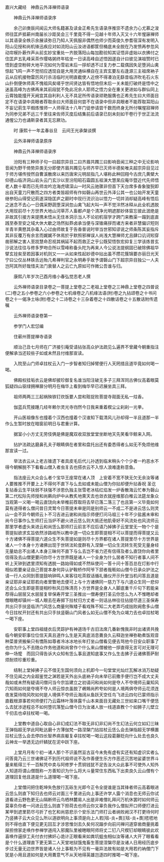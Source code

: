 <!-- { "loadSidebar": true } -->
嘉兴大藏经　神鼎云外泽禅师语录


　　神鼎云外泽禅师语录序

　　余己卯庚辰间闻云大师名籍甚及读金正希先生语录序推崇不遗余力心尤慕之浚师往匡庐抵蕲州南届长沙距吴会三千里竟不得一见越十年师入灭又十六年惺寐禅师以其语录全帙示余展读弥日乃知人天佩服非偶然也师少而英俊久参耆宿深有发明入阳山见授和尚机锋迅疾应对如流阳山云汝进语都筐但桶底未全脱在乃发愤再参忽风动帘幙扑蔌作声从前玄妙宝重处一齐脱落阳山每加勘验知其证悟非虚始以衣拂付之住匡庐五乳峰采茶作璎珞粥终年枯坐一日读高峰自述悟因遂自计曰彼见演祖赞时已悟到虚空粉碎大地平况如何为雪岩末后一拶却透不过复力参二载偶因失足堕涧山禽惊起飞鸣一声不觉彻应透现自是大用灵通纵横自在主宾玄要左右逢源三主祖席衲子云从应机接物雷厉风行杀活临时光明直截使人近傍不得凑泊无繇昔临济吹毛石火东山扑倒便休师真不愧祖风矣嗟乎世间贤达皆有悟地但末后一关未能打破终是悟中之迷虽高峰为古佛再来其前段犹不免此况余人耶师之悟力全在重关更进如与群仙同上云霄独能撞开天阙宜其自利利人无不具足所传语录顽艳服膺也正希先生曰大师面目定不在语录中具眼者荐取余曰大师面目何尝不在语录中但非具眼者不能荐取耳阳山不妄记莂生平煆炼惟师一人师得法十八年门徒参请尝千数而终身无所付嘱惺寂禅师为同参兄弟不远三千里往来佐师灭度后结集前后语录已刻未刻如干卷行于世正法流通惺公力也诵斯录者其无忘厥功。

　　时
康熙十一年孟春谷旦　云间王光承槃谈撰

　　云外泽禅师语录原序


　　神鼎云外泽禅师语录序

　　汾阳有三种师子句一曰超宗异目二曰齐眉共躅三曰影响音闻三种之中无论影响音闻为野干倚势异类无分即使齐眉共躅见与师齐早已灭师半德矣唯夫超宗异目见过于师方堪传授然自曹溪散席以来历唐宋元明屈指几人堪称此种回翔今古庶几黄檗大仰德山临济洞山岩头云门玄沙以至汾阳昭石霜圆五祖演大慧杲应庵华暨近代先师悟老人数十辈而已先师龙吟沧海虎啸深山一时风云驰骤非但首下天台席多香象狻猊即出自天童刀尺散而之四方者类皆超师有作如磬山再世云外泽公其一也公始开发天童继参阳山得受记莂遂深隐匡庐之巅时中现行流识治以悟力一切并消却疑高峰有悟后之迷念不去心一日偶采野蔬堕深涧忽山禽飞起大叫一声不觉泮然冰释从此全机透脱大用现前尽十方世界大地山河草芥人畜都卢是个清净光明遮那妙体窅忘彼此泯绝是非故其引接方来提携未悟从无住本洞示当人不论初机宿学才跨门来教渠一蹋到底直践至泰至安之域大休大歇之场然拟莽卤承当便与深锥痛拶而诸方来者非慧偏识短则半青半黄愍其杂毒入心过由师故复于告香普说时举当世邪知谬说之师条陈其妄指斥其非反覆万有余言而娓娓不休焉於乎默照邪禅误人尚浅大慧禅师尤且肆口讥诃矧穿凿邪解之害人至戕慧命忍视其祸延不起而救正之乎公既契悟恢宏抑复三学该炼昔玄沙说法往往与修多罗吻合所以雪峰称备头陀为再来人今公说法提纲固已破除佛祖华擘玄铨矣至若因事对机则又一一从如来性起妙德中拈出虽不攒花簇锦要亦丽日光天宁曰公仅丛林铁舌远殆几希禅判官之永明寿乎故予谓磬山门下超宗异目独公一人夫岂阿其所好哉惜夫法门衰替人之云亡九原如可作微公吾谁与归。

　　康熙八年岁次己酉月维小春弘觉忞老人撰

　　云外禅师语录目录卷之一菩提上堂卷之二老祖上堂卷之三神鼎上堂卷之四普说(二)卷之五小参卷之六小参卷之七机缘卷之八机缘法语(附)卷之九拈颂卷之十书问卷之十一偈净土咏(附)卷之十二诗卷之十三杂着卷之十四散话卷之十五散话附传遗嘱

　　云外禅师语录卷第一

　　参学门人宏怤编

　　住蕲州菩提禅寺语录

　　顺治己丑七月师在广济接引庵受请拈张高众护法疏见么遍界不曾藏今朝重指注便解承当还较些子如或未然且付维那宣读。

　　入院至山门师卓拄杖云入门一步智者知归掉臂便行人天罔措且道毕竟如何喝一喝。

　　佛殿权挂垢衣云是佛却披珍御复名谁当阳注破无多子三拜浑同古佛仪高着眼莫狐疑四山驱绿拥禅扉分明月在梅华上看到梅华早已迟展坐具三拜。

　　祖师两两三三起祸殃铁钉炊饭要人尝和赃捉败菩提寺觌面无私一炷香。

　　伽蓝兵荒接踵几经年赖尔灵光寺岿然今日我来重着楔尘尘刹刹一光拳。

　　开山医祖像东也撞着个汉西也撞着个汉谁知下载清风儿孙却得一半且道那一半作么生暂时放在暗窗前明日与君重计算。

　　据室小小方丈无劳伎俩是佛是魔双收双放堂堂坐断地天先笑看华鲸来入网。

　　拈护法疏达磨鼻孔夫子眼睛俱在者里和盘托出还有委悉得者么如无不免烦他维那宣读一过。

　　举法衣云从上老古锥遗下者具皮毛后代儿孙透到临末稍头个个少者一杓恶水不得今朝解脱不下看看山僧入者虫豸去也搭衣云不入惊人浪难逢称意鱼。

　　指法座云大众会么者个宝华王座常在诸人顶　上安着不宽不狭无欠无余汝等诸人要推推不开要上上不得何不直下与么去如或未能山僧为你拈却便升拈香祝
圣讫复拈香云生平扶弱不扶强不涉恩仇独主张雪老冰枯红焰发一炉香散海云忙奉为磬山第二代松际先师授和尚爇向炉中从教炙地熏天去也敛衣就座维那白椎云法筵龙象众当观第一义喝一喝云直饶向未举椎前荐取将去早已落二落三了也且第一义毕竟如何莫有道得者么僧问昔日灵鹫今日菩提未审是同是别师云一不成二不是进云恁么则灵山一会不异今朝师云卜不习吉进云谢和尚指示师便打问马祖三十年不少盐酱未审和尚今日事作么生师打云当炉不避火进云恁么则大抵还他肌骨好不风流处也风流师云那里学者虚头来进云和尚恁么那师打云前言不应后语乃掉拂子云堂堂无一物个个是菩提拟欲求玄旨依然涉路岐所以教中道一切众生即菩提相不可以菩提而得菩提又云十方诸佛不得菩提六道众生不失菩提如是则尽十方界都在诸人菩提里尽十方世界是诸人一个本身十方诸佛出现于世转法轮度群有入涅槃一切众生流转生死受无量身经无量劫总不出诸人本身三昧何不直下与么去岂不省力还有信得及者么直饶你向者里信得及去山僧更要问你尽十方世界既是诸人一个全身为什么居者不知行者事人间不听上天钟到遮里须知有透脱一路始得如或不然纵使问一答十问十答百总在灯影中行相似若要亲证自己菩提本身何异认驴鞍桥作阿爷下颔者哉秪如山僧今日承众护法之请一行人众同到菩提鼓响钟鸣人来客往吃茶叙话循礼循仪开示升堂当机问答且道是亲证耶非亲证耶若向者里瞥地去便可上与十方诸佛同一慈力下与六道众生同一悲仰还会么众生即是菩提相杪秋风日殊清亮卜方世界是全身人人脚底重千斤句下若能亲荐得山层层又水层层复举保寿开堂三圣推出一僧寿便打圣云你恁么为人不惟瞎却者僧眼瞎却镇州一城人眼去在寿掷下拄杖归方丈者一则话丛林往往拈提尽道三圣保寿共出只手扶竖临济门风恁么商量何殊矮子看戏殊不知二大老弄巧成拙败阙愈多山僧今日拄杖开封还有共出只手扶竖磬山门风者么如无山僧不免为众竭力去也卓拄杖喝一喝下座。

　　安职事上堂四祖缝衣后灵踪护有神道场千古旧法席几番新愧我非时出诸贤共挽临今朝安职事位位信天真且道作么生是天真底消息聻良久云释迦坐禅弥勒煮饭观音种菜普贤搬柴只有憍陈如尊者冷冰冰地长年打坐山僧看见便去骂他今日安众职事了也你为什么不去随众作务他道和尚曾作个什么来山僧被他一拶直得无言可对无理可伸一场懡　而回只得告诉大众知有恁么事且道知底事又作么生击拂子云诸佛菩萨耐烦耐烦珍重珍重。

　　结制上堂掉拂子云不借无生国何须向上机即今一句堂堂光灿烂瓦解冰消万劫疑不住见闻之内全超鉴觉之渊若是天外出头底衲子向未举已前撒手便行岂不成大丈夫哉如或未然有疑请问僧问当今宗旨建立之初请问和尚如何是夺人不夺境师云巢知风穴知雨如何是夺境不夺人师云惊衣虽脱了鵫鴩尚矜夸如何是人境两俱夺师云花须连夜发莫待晓风吹如何是人境俱不夺师云海阔从鱼跃天空任鸟飞进云四句已蒙师指示直截根源事若何师便打乃云霜林叶落体露千山本来面目无藏处三世如来口嘴干便恁么去犹涉途程总不如何堕坑落堑山僧今日为汝诸人放一线道直教个个如狮子儿壁立千仞去也卓拄杖喝一喝。

　　上堂教中道自心取自心非幻成幻法不取无非幻非幻尚不生幻法云何立如幻三昧王弹指超无学此阿毗达磨十方薄伽梵一路涅槃门拈拄杖云恁么会去弹指超无学横置拄杖云恁么会去停四长智养病丧躯复卓拄杖喝一喝云这段葛藤贬向什么处去也良久云神龙一举透无边纤鳞犹在泥中跃下座。

　　上堂月月有个初一诸人那个不识虽然亘古亘今未免有虚有实还有知虚识实者么问答竟乃云三世诸佛证不到历代祖师说不及作善便生乐方作恶还沉苦地娑婆世界斗量来秪得三千一百斛凭中卖与阿修罗十贯铜钱犹不足告汝大众此事不可使外人知外人知道将谓山僧既称一方善知识为什么将大斗量常住东西私下出卖良久云山僧有个道理回复他且道是什么道理喝一喝下座。

　　上堂僧问把住乾坤失色放行瓦砾生光即今正令全提谁是当其锋者师云高着眼进云恁么则直下知归去也师云对面三千里进云向上事还许学人露个消息也无师云你试道看进云野色更无山隔断师云鸟栖林麓易人出是非难僧礼拜问万机休罢时如何师云莫辜负你者一问进云恁么则直下担荷去也师云你又辜负我作么僧拟开口师便打进云某甲到遮里箭尽弓折了也乞和尚慈悲示个安乐法门师打云者纳败阙汉不打更待何时乃竖拂子云大众见么所以道欲明向上事须是向上人若[毯-炎+畏][毯-炎+畏]毸毸地则不得也直下便见更无回互才涉思惟剑去久矣何况蹋步向前问禅问道穿凿商量挑着屎担傍家走唤作参禅学道闯入邪魔队里被瞎眼阿师将丈二钉八尺楔钉却眼睛彼此欢喜唤作逼拶工夫付衣付拂奸心诡计正眼看来如粪坑蛆虫相似汝等诸人大开了眼看看是个什么道理直下更无第二人天堂地狱饿鬼畜生菩提涅槃尽是汝诸人日用经历底步步过无量无边世界皆是诸人分上事秪为不见有一毫异法故有如是大用若约衲僧门下犹是小用且道如何是大用聻意气不从天地得英雄岂逐四时推喝一喝下座。

